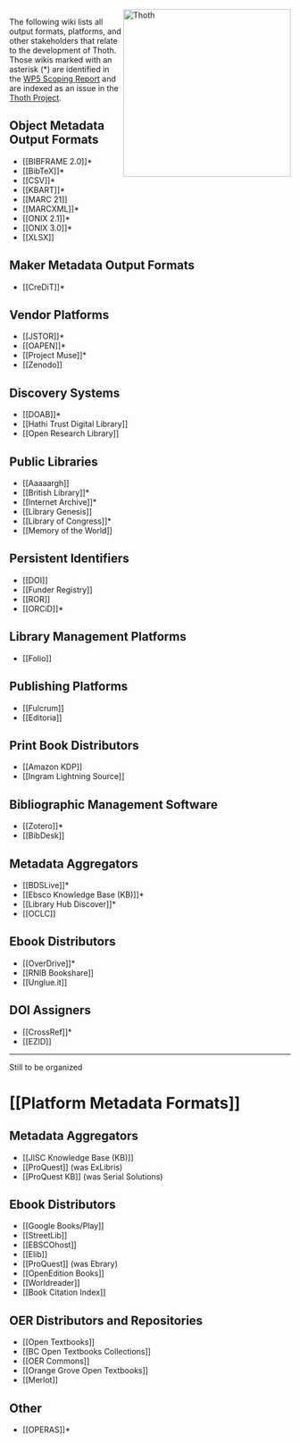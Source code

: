 <img src="https://punctumbooks.com/punctum/wp-content/uploads/2020/09/thoth-logo-latin.png" alt="Thoth" height="300" align="right"/>

The following wiki lists all output formats, platforms, and other stakeholders that relate to the development of Thoth. Those wikis marked with an asterisk (*) are identified in the [WP5 Scoping Report](https://copim.pubpub.org/pub/wp5-scoping-report-building-open-dissemination-system/) and are indexed as an issue in the [Thoth Project](https://github.com/thoth-pub/thoth/projects).

## Object Metadata Output Formats
* [[BIBFRAME 2.0]]*
* [[BibTeX]]*
* [[CSV]]*
* [[KBART]]*
* [[MARC 21]]
* [[MARCXML]]*
* [[ONIX 2.1]]*
* [[ONIX 3.0]]*
* [[XLSX]]

## Maker Metadata Output Formats

* [[CreDiT]]*

## Vendor Platforms

* [[JSTOR]]*
* [[OAPEN]]*
* [[Project Muse]]*
* [[Zenodo]]

## Discovery Systems

* [[DOAB]]*
* [[Hathi Trust Digital Library]]
* [[Open Research Library]]

## Public Libraries

* [[Aaaaargh]]
* [[British Library]]*
* [[Internet Archive]]*
* [[Library Genesis]]
* [[Library of Congress]]*
* [[Memory of the World]]

## Persistent Identifiers

* [[DOI]]
* [[Funder Registry]]
* [[ROR]]
* [[ORCiD]]*

## Library Management Platforms

* [[Folio]]

## Publishing Platforms

* [[Fulcrum]]
* [[Editoria]]

## Print Book Distributors

* [[Amazon KDP]]
* [[Ingram Lightning Source]]

## Bibliographic Management Software

* [[Zotero]]*
* [[BibDesk]]

## Metadata Aggregators

* [[BDSLive]]*
* [[Ebsco Knowledge Base (KB)]]*
* [[Library Hub Discover]]*
* [[OCLC]]

## Ebook Distributors

* [[OverDrive]]*
* [[RNIB Bookshare]]
* [[Unglue.it]]


## DOI Assigners

* [[CrossRef]]*
* [[EZID]]

***
Still to be organized
# [[Platform Metadata Formats]]



## Metadata Aggregators

* [[JISC Knowledge Base (KB)]]
* [[ProQuest]] (was ExLibris)
* [[ProQuest KB]] (was Serial Solutions)

## Ebook Distributors

* [[Google Books/Play]]
* [[StreetLib]]
* [[EBSCOhost]]
* [[Elib]]
* [[ProQuest]] (was Ebrary)
* [[OpenEdition Books]]
* [[Worldreader]]
* [[Book Citation Index]]

## OER Distributors and Repositories

* [[Open Textbooks]]
* [[BC Open Textbooks Collections]]
* [[OER Commons]]
* [[Orange Grove Open Textbooks]]
* [[Merlot]]

## Other


* [[OPERAS]]*



